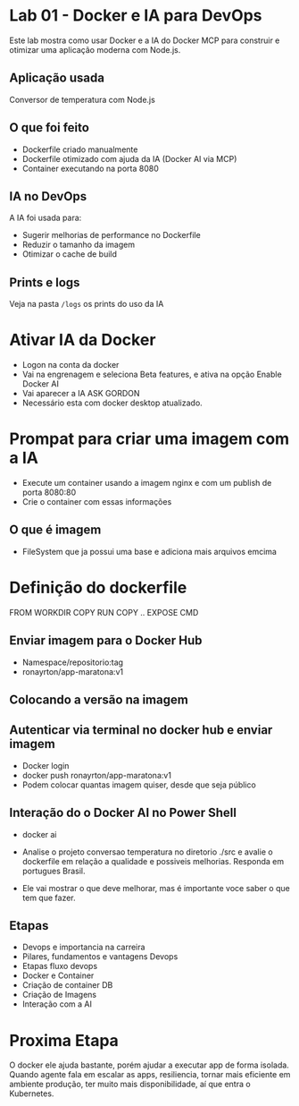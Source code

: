 # Lab 01 - Docker e IA para DevOps

Este lab mostra como usar Docker e a IA do Docker MCP para construir e otimizar uma aplicação moderna com Node.js.

## Aplicação usada
Conversor de temperatura com Node.js

## O que foi feito

- Dockerfile criado manualmente
- Dockerfile otimizado com ajuda da IA (Docker AI via MCP)
- Container executando na porta 8080

## IA no DevOps
A IA foi usada para:
- Sugerir melhorias de performance no Dockerfile
- Reduzir o tamanho da imagem
- Otimizar o cache de build

## Prints e logs
Veja na pasta `/logs` os prints do uso da IA


# Ativar IA da Docker

- Logon na conta da docker
- Vai na engrenagem e seleciona Beta features, e ativa na opção Enable Docker AI
- Vai aparecer a IA ASK GORDON
- Necessário esta com docker desktop atualizado.

# Prompat para criar uma imagem com a IA

- Execute um container usando a imagem nginx e com um publish de porta 8080:80
- Crie o container com essas informações


## O que é imagem

- FileSystem que ja possui uma base e adiciona mais arquivos emcima

# Definição do dockerfile

FROM
WORKDIR
COPY
RUN
COPY ..
EXPOSE
CMD


## Enviar imagem para o Docker Hub

- Namespace/repositorio:tag
- ronayrton/app-maratona:v1

## Colocando a versão na imagem

## Autenticar via terminal no docker hub e enviar imagem
- Docker login
- docker push ronayrton/app-maratona:v1
- Podem colocar quantas imagem quiser, desde que seja público


## Interação do o Docker AI no Power Shell
- docker ai

- Analise o projeto conversao temperatura no diretorio ./src e avalie o dockerfile em relação a qualidade e possiveis melhorias. Responda em portugues Brasil.

- Ele vai mostrar o que deve melhorar, mas é importante voce saber o que tem que fazer.

## Etapas

- Devops e importancia na carreira
- Pilares, fundamentos e vantagens Devops
- Etapas fluxo devops
- Docker e Container
- Criação de container DB
- Criação de Imagens
- Interação com a AI


# Proxima Etapa

O docker ele ajuda bastante, porém ajudar a executar app de forma isolada. Quando agente fala em escalar as apps, resiliencia, tornar mais eficiente em ambiente produção, ter muito mais disponibilidade, aí que entra o Kubernetes. 